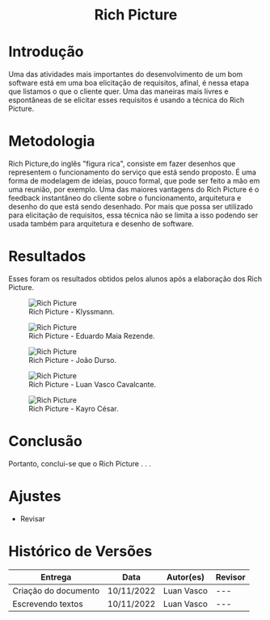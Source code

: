 # <center> Rich Picture

  
# Introdução 

  Uma das atividades mais importantes do desenvolvimento de um bom software está em uma boa elicitação de requisitos, afinal, é nessa etapa que listamos o que o cliente quer. Uma das maneiras mais livres e espontâneas de se elicitar esses requisitos é usando a técnica do Rich Picture. 
  
# Metodologia

  Rich Picture,do inglês "figura rica", consiste em fazer desenhos que representem o funcionamento do serviço que está sendo proposto. É uma forma de modelagem de ideias, pouco formal, que pode ser feito a mão em uma reunião, por exemplo. 
  Uma das maiores vantagens do Rich Picture é o feedback instantâneo do cliente sobre o funcionamento, arquitetura e desenho do que está sendo desenhado. 
  Por mais que possa ser utilizado para elicitação de requisitos, essa técnica não se limita a isso podendo ser usada também para arquitetura e desenho de software.
  
# Resultados
  
  Esses foram os resultados obtidos pelos alunos após a elaboração dos Rich Picture.

<figure>
  <img src="https://user-images.githubusercontent.com/67024690/201451637-c4d3e078-52d2-45ca-a923-dfdbfcd084c8.png" alt="Rich Picture"/>
  <figcaption>Rich Picture - Klyssmann.</figcaption>
</figure>

<figure>
  <img src="https://user-images.githubusercontent.com/67024690/201451658-daab7e8c-cea6-44c0-99f6-b979c5fe725d.png" alt="Rich Picture"/>
  <figcaption>Rich Picture - Eduardo Maia Rezende.</figcaption>
</figure>

<figure>
  <img src="https://user-images.githubusercontent.com/67024690/201451662-448619ca-4af8-4371-b662-709496e7bad0.jpeg" alt="Rich Picture"/>
  <figcaption>Rich Picture - João Durso.</figcaption>
</figure>

<figure>
  <img src="https://user-images.githubusercontent.com/67024690/201451665-073ba49d-8ac5-4bd6-8347-bef2a0db9572.jpeg" alt="Rich Picture"/>
  <figcaption>Rich Picture - Luan Vasco Cavalcante.</figcaption>
</figure>

<figure>
  <img src="https://user-images.githubusercontent.com/67024690/201451670-de31b690-9e22-43f8-ad7c-51cbf91ecc1e.jpeg" alt="Rich Picture"/>
  <figcaption>Rich Picture - Kayro César.</figcaption>
</figure>



# Conclusão

  Portanto, conclui-se que o Rich Picture . . .

  # Ajustes 
  - Revisar
  
# Histórico de Versões 
| Entrega | Data | Autor(es) | Revisor |
|---------|------|-----------|---------|
| Criação do documento | 10/11/2022 | Luan Vasco | --- |
| Escrevendo textos | 10/11/2022 | Luan Vasco | --- |

